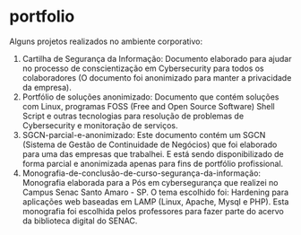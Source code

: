 # portfolio
Alguns projetos realizados no ambiente corporativo:
1. Cartilha de Segurança da Informação: Documento elaborado para ajudar no processo de conscientização em Cybersecurity para todos os colaboradores (O documento foi anonimizado para manter a privacidade da empresa).
2. Portfólio de soluções anonimizado: Documento que contém soluções com Linux, programas FOSS (Free and Open Source Software) Shell Script e outras tecnologias para resolução de problemas de Cybersecurity e monitoração de serviços.
3. SGCN-parcial-e-anonimizado: Este documento contém um SGCN (Sistema de Gestão de Continuidade de Negócios) que foi elaborado para uma das empresas que trabalhei. E está sendo disponibilizado de forma parcial e anonimizada apenas para fins de portfólio profissional.
4. Monografia-de-conclusão-de-curso-segurança-da-informação: Monografia elaborada para a Pós em cybersegurança que realizei no Campus Senac Santo Amaro - SP. O tema escolhido foi: Hardening para aplicações web baseadas em LAMP (Linux, Apache, Mysql e PHP). Esta monografia foi escolhida pelos professores para fazer parte do acervo da biblioteca digital do SENAC. 
